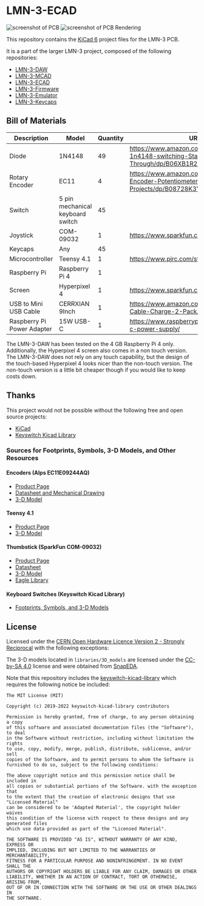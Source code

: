 # LMN-3-ECAD

![screenshot of PCB](https://github.com/stonepreston/LMN-3-ECAD/blob/main/.github/images/pcb_editor_screenshot.png)
![screenshot of PCB Rendering](https://github.com/stonepreston/LMN-3-ECAD/blob/main/.github/images/pcb_rendering.png)

This repository contains the [KiCad 6](https://www.kicad.org/) project files for the LMN-3 PCB.

It is a part of the larger LMN-3 project, composed of the following
repositories:
- [LMN-3-DAW](https://github.com/stonepreston/LMN-3-DAW)
- [LMN-3-MCAD](https://github.com/stonepreston/LMN-3-MCAD)
- [LMN-3-ECAD](https://github.com/stonepreston/LMN-3-ECAD)
- [LMN-3-Firmware](https://github.com/stonepreston/LMN-3-Firmware)
- [LMN-3-Emulator](https://github.com/stonepreston/LMN-3-Emulator)
- [LMN-3-Keycaps](https://github.com/stonepreston/LMN-3-Keycaps)


## Bill of Materials
| Description                | Model                            | Quantity | URL                                                                                            |
|----------------------------|----------------------------------|----------|------------------------------------------------------------------------------------------------|
| Diode                      | 1N4148                           | 49       | https://www.amazon.com/McIgIcM-1n4148-switching-Standard-Through/dp/B06XB1R2NK                 |
| Rotary Encoder             | EC11                             | 4        | https://www.amazon.com/WayinTop-Encoder-Potentiometer-Electronics-Projects/dp/B08728K3YB?psc=1 |
| Switch                     | 5 pin mechanical keyboard switch | 45       |                                                                                                |
| Joystick                   | COM-09032                        | 1        | https://www.sparkfun.com/products/9032                                                         |
| Keycaps                    | Any                              | 45       |                                                                                                |
| Microcontroller            | Teensy 4.1                       | 1        | https://www.pjrc.com/store/teensy41.html                                                       |
| Raspberry Pi               | Raspberry Pi 4                   | 1        |                                                                                                |
| Screen                     | Hyperpixel 4                     | 1        | https://www.sparkfun.com/products/15357                                                        |
| USB to Mini USB Cable      | CERRXIAN 9Inch                   | 1        | https://www.amazon.com/CERRXIAN-9Inch-Cable-Charge-2-Pack/dp/B07P9BRWS5                        |
| Raspberry Pi Power Adapter | 15W USB-C                        | 1        | https://www.raspberrypi.com/products/type-c-power-supply/                                      |

The LMN-3-DAW has been tested on the 4 GB Raspberry Pi 4 only. Additionally, the Hyperpixel 4 screen also comes in a non touch version. The LMN-3-DAW does not rely on any touch capability, but the design of the touch-based Hyperpixel 4 looks nicer than the non-touch version. The non-touch version is a little bit cheaper though if you would like to keep costs down. 

## Thanks
This project would not be possible without the following free and open source projects:
- [KiCad](https://www.kicad.org/)
- [Keyswitch Kicad Library](https://github.com/perigoso/keyswitch-kicad-library)

### Sources for Footprints, Symbols, 3-D Models, and Other Resources
#### Encoders (Alps EC11E09244AQ)
- [Product Page](https://www.mouser.com/ProductDetail/Alps-Alpine/EC11E09244AQ?qs=fMKjfF2mFohVUA4%2Ftyw7NQ%3D%3D)
- [Datasheet and Mechanical Drawing](https://tech.alpsalpine.com/prod/e/html/encoder/incremental/ec11/ec11e09244aq.html)
- [3-D Model](https://www.snapeda.com/parts/EC11E09244AQ/ALPS/view-part/?welcome=home&t=EC11E)

#### Teensy 4.1
- [Product Page](https://www.pjrc.com/store/teensy41.html)
- [3-D Model](https://www.snapeda.com/parts/DEV-16771/SparkFun%20Electronics/view-part/?t=teensy)

#### Thumbstick (SparkFun COM-09032)
- [Product Page](https://www.digikey.com/en/products/detail/sparkfun-electronics/COM-09032/6823623)
- [Datasheet](https://media.digikey.com/pdf/Data%20Sheets/Sparkfun%20PDFs/COM-09032_Web.pdf)
- [3-D Model](https://www.snapeda.com/parts/COM-09032/SparkFun%20Electronics/view-part/?t=joystick)
- [Eagle Library](https://github.com/sparkfun/SparkFun-Eagle-Libraries)

#### Keyboard Switches (Keyswitch Kicad Library)
- [Footprints, Symbols, and 3-D Models](https://github.com/perigoso/keyswitch-kicad-library)

## License
Licensed under the [CERN Open Hardware Licence Version 2 - Strongly Reciprocal](https://ohwr.org/cern_ohl_s_v2.txt) with the following exceptions:

The 3-D models located in `libraries/3D_models` are licensed under the [CC-by-SA 4.0](https://creativecommons.org/licenses/by-sa/4.0/) license and were obtained from [SnapEDA](https://www.snapeda.com). 

Note that this repository includes the [keyswitch-kicad-library](https://github.com/perigoso/keyswitch-kicad-library) which requires the following notice be included:
```
The MIT License (MIT)

Copyright (c) 2019-2022 keyswitch-kicad-library contributors

Permission is hereby granted, free of charge, to any person obtaining a copy
of this software and associated documentation files (the "Software"), to deal
in the Software without restriction, including without limitation the rights
to use, copy, modify, merge, publish, distribute, sublicense, and/or sell
copies of the Software, and to permit persons to whom the Software is
furnished to do so, subject to the following conditions:

The above copyright notice and this permission notice shall be included in
all copies or substantial portions of the Software. with the exception that
to the extent that the creation of electronic designs that use "Licensed Material"
can be considered to be 'Adapted Material', the copyright holder waives
this condition of the license with respect to these designs and any generated files
which use data provided as part of the "Licensed Material".

THE SOFTWARE IS PROVIDED "AS IS", WITHOUT WARRANTY OF ANY KIND, EXPRESS OR
IMPLIED, INCLUDING BUT NOT LIMITED TO THE WARRANTIES OF MERCHANTABILITY,
FITNESS FOR A PARTICULAR PURPOSE AND NONINFRINGEMENT. IN NO EVENT SHALL THE
AUTHORS OR COPYRIGHT HOLDERS BE LIABLE FOR ANY CLAIM, DAMAGES OR OTHER
LIABILITY, WHETHER IN AN ACTION OF CONTRACT, TORT OR OTHERWISE, ARISING FROM,
OUT OF OR IN CONNECTION WITH THE SOFTWARE OR THE USE OR OTHER DEALINGS IN
THE SOFTWARE.
```
